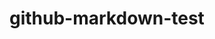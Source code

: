 <script type="application/ld+json"><![CDATA[
{
  "@context": "http://schema.org/",
  "@type": "CreativeWork",
  "dateCreated": "2016-05-09T06:00+08:00"
}
]]></script>

# github-markdown-test
